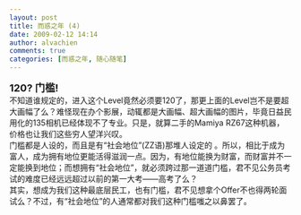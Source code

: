 ```yaml
---
layout: post
title: 而惑之年 (4)
date: 2009-02-12 14:14
author: alvachien
comments: true
categories: [而惑之年, 随心随笔]
---
```

<div id="bp-5CD1AA99D25FD840_355-content">
<div><span style="font-size: large;"><strong>120? 门槛!</strong></span></div>
<div> </div>
<div>不知道谁规定的，进入这个Level竟然必须要120了，那更上面的Level岂不是要超大画幅了么？难怪现在办个影展，动辄都是大画幅、超大画幅的图片，毕竟日益民用化的135相机已经体现不了专业。只是，就算二手的Mamiya RZ67这种机器，价格也让我们这些穷人望洋兴叹。</div>
<div> </div>
<div>门槛都是人设的，而且是有“社会地位”(ZZ语)那堆人设定的 。所以，相比于成为富人，成为拥有地位更能活得滋润一点。因为，有地位能换为财富，而财富并不一定能换到地位；而想拥有“社会地位”，就必须跨过那一道道门槛，君不见公务员考试的难度已经远远超过以前的第一大考——高考了么？</div>
<div> </div>
<div>其实，想成为我们这种最底层民工，也有门槛，君不见想拿个Offer不也得两轮面试么？不过，有“社会地位”的人通常都对我们这种门槛嗤之以鼻罢了。</div>
</div>
